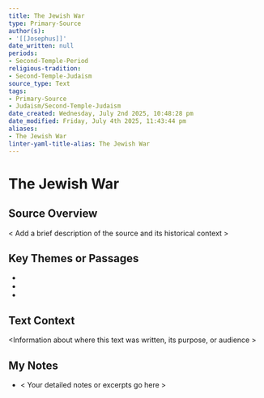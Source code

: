 ```yaml
---
title: The Jewish War
type: Primary-Source
author(s):
- '[[Josephus]]'
date_written: null
periods:
- Second-Temple-Period
religious-tradition:
- Second-Temple-Judaism
source_type: Text
tags:
- Primary-Source
- Judaism/Second-Temple-Judaism
date_created: Wednesday, July 2nd 2025, 10:48:28 pm
date_modified: Friday, July 4th 2025, 11:43:44 pm
aliases:
- The Jewish War
linter-yaml-title-alias: The Jewish War
---
```


# The Jewish War

## Source Overview
< Add a brief description of the source and its historical context >

## Key Themes or Passages
-  
-  
-  

## Text Context
<Information about where this text was written, its purpose, or audience >

## My Notes
- < Your detailed notes or excerpts go here >
